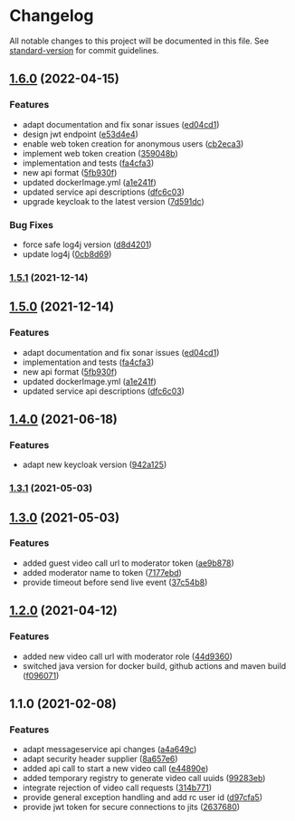 # Changelog

All notable changes to this project will be documented in this file. See [standard-version](https://github.com/conventional-changelog/standard-version) for commit guidelines.

## [1.6.0](https://github.com/CaritasDeutschland/caritas-onlineBeratung-videoService/compare/v1.4.0...v1.6.0) (2022-04-15)


### Features

* adapt documentation and fix sonar issues ([ed04cd1](https://github.com/CaritasDeutschland/caritas-onlineBeratung-videoService/commit/ed04cd1bb06bda640389214967f6c0a583dc9d77))
* design jwt endpoint ([e53d4e4](https://github.com/CaritasDeutschland/caritas-onlineBeratung-videoService/commit/e53d4e4cd2297e98daadb7d32d647fe425b06a51))
* enable web token creation for anonymous users ([cb2eca3](https://github.com/CaritasDeutschland/caritas-onlineBeratung-videoService/commit/cb2eca3a26a063fd58e2bd0a02b873d46ee113b4))
* implement web token creation ([359048b](https://github.com/CaritasDeutschland/caritas-onlineBeratung-videoService/commit/359048b34f39d4abc463aa9292f55031daaf65b5))
* implementation and tests ([fa4cfa3](https://github.com/CaritasDeutschland/caritas-onlineBeratung-videoService/commit/fa4cfa348b9d7f87152905ee37124189c646868c))
* new api format ([5fb930f](https://github.com/CaritasDeutschland/caritas-onlineBeratung-videoService/commit/5fb930fd4f0cece49019b38f8f076c8984ed8d24))
* updated dockerImage.yml ([a1e241f](https://github.com/CaritasDeutschland/caritas-onlineBeratung-videoService/commit/a1e241f49aef9d4fa24fffbfa024e704df0d757c))
* updated service api descriptions ([dfc6c03](https://github.com/CaritasDeutschland/caritas-onlineBeratung-videoService/commit/dfc6c0347313b8336cba3b29f2730fb2fe74b24c))
* upgrade keycloak to the latest version ([7d591dc](https://github.com/CaritasDeutschland/caritas-onlineBeratung-videoService/commit/7d591dc1ac1e451fe1076625911ba511e734e749))


### Bug Fixes

* force safe log4j version ([d8d4201](https://github.com/CaritasDeutschland/caritas-onlineBeratung-videoService/commit/d8d420143511bfa601d4e2bb6669c5bb48d86e38))
* update log4j ([0cb8d69](https://github.com/CaritasDeutschland/caritas-onlineBeratung-videoService/commit/0cb8d69cce3a4994f7bd9436cc40967146b01fd6))

### [1.5.1](https://github.com/CaritasDeutschland/caritas-onlineBeratung-videoService/compare/v1.5.0...v1.5.1) (2021-12-14)

## [1.5.0](https://github.com/CaritasDeutschland/caritas-onlineBeratung-videoService/compare/v1.4.0...v1.5.0) (2021-12-14)


### Features

* adapt documentation and fix sonar issues ([ed04cd1](https://github.com/CaritasDeutschland/caritas-onlineBeratung-videoService/commit/ed04cd1bb06bda640389214967f6c0a583dc9d77))
* implementation and tests ([fa4cfa3](https://github.com/CaritasDeutschland/caritas-onlineBeratung-videoService/commit/fa4cfa348b9d7f87152905ee37124189c646868c))
* new api format ([5fb930f](https://github.com/CaritasDeutschland/caritas-onlineBeratung-videoService/commit/5fb930fd4f0cece49019b38f8f076c8984ed8d24))
* updated dockerImage.yml ([a1e241f](https://github.com/CaritasDeutschland/caritas-onlineBeratung-videoService/commit/a1e241f49aef9d4fa24fffbfa024e704df0d757c))
* updated service api descriptions ([dfc6c03](https://github.com/CaritasDeutschland/caritas-onlineBeratung-videoService/commit/dfc6c0347313b8336cba3b29f2730fb2fe74b24c))

## [1.4.0](https://github.com/CaritasDeutschland/caritas-onlineBeratung-videoService/compare/v1.3.1...v1.4.0) (2021-06-18)


### Features

* adapt new keycloak version ([942a125](https://github.com/CaritasDeutschland/caritas-onlineBeratung-videoService/commit/942a125ea66f16128d20112f2e85dab3780ef2d6))

### [1.3.1](https://github.com/CaritasDeutschland/caritas-onlineBeratung-videoService/compare/v1.3.0...v1.3.1) (2021-05-03)

## [1.3.0](https://github.com/CaritasDeutschland/caritas-onlineBeratung-videoService/compare/v1.2.0...v1.3.0) (2021-05-03)


### Features

* added guest video call url to moderator token ([ae9b878](https://github.com/CaritasDeutschland/caritas-onlineBeratung-videoService/commit/ae9b8780746ca00da344f791a3f590ab50ff8a4d))
* added moderator name to token ([7177ebd](https://github.com/CaritasDeutschland/caritas-onlineBeratung-videoService/commit/7177ebd7fa61ad5aa4f9e56a0893ed3f0a76936c))
* provide timeout before send live event ([37c54b8](https://github.com/CaritasDeutschland/caritas-onlineBeratung-videoService/commit/37c54b8719a2a6f5f3ca1762276f37ae77114d05))

## [1.2.0](https://github.com/CaritasDeutschland/caritas-onlineBeratung-videoService/compare/v1.1.0...v1.2.0) (2021-04-12)


### Features

* added new video call url with moderator role ([44d9360](https://github.com/CaritasDeutschland/caritas-onlineBeratung-videoService/commit/44d936055606a3027b122b9b8607b2581592db20))
* switched java version for docker build, github actions and maven build ([f096071](https://github.com/CaritasDeutschland/caritas-onlineBeratung-videoService/commit/f096071e7ae1ef346515210b739cab981705472e))

## 1.1.0 (2021-02-08)


### Features

* adapt messageservice api changes ([a4a649c](https://github.com/CaritasDeutschland/caritas-onlineBeratung-videoService/commit/a4a649c736ae5f417821f80ca2df86454eb6c96a))
* adapt security header supplier ([8a657e6](https://github.com/CaritasDeutschland/caritas-onlineBeratung-videoService/commit/8a657e6ec0690c33017f33cc7740c90070db3e1e))
* added api call to start a new video call ([e44890e](https://github.com/CaritasDeutschland/caritas-onlineBeratung-videoService/commit/e44890e9b1479b5d5f43c2786ddaf97a9208559c))
* added temporary registry to generate video call uuids ([99283eb](https://github.com/CaritasDeutschland/caritas-onlineBeratung-videoService/commit/99283ebe92def9b0cbbfe729aed03e05e3473def))
* integrate rejection of video call requests ([314b771](https://github.com/CaritasDeutschland/caritas-onlineBeratung-videoService/commit/314b771af58bb83ba969f7ffddb4f23b4ebc1889))
* provide general exception handling and add rc user id ([d97cfa5](https://github.com/CaritasDeutschland/caritas-onlineBeratung-videoService/commit/d97cfa5222ae09ce81567f608f2d1f30bea1a4d5))
* provide jwt token for secure connections to jits ([2637680](https://github.com/CaritasDeutschland/caritas-onlineBeratung-videoService/commit/2637680ce6669f23c4c01884484c3f66c5d4dca2))
